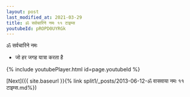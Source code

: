 ```yaml
---
layout: post
last_modified_at: 2021-03-29
title: ॐ सर्वचारिने नमः ११ टाइम्स
youtubeId: pROPD0UYRGk
---
```

 
 
 ॐ सर्वचारिने नमः  
 
 -  जो हर जगह यात्रा करता है 
 
  
 
  
 
 
 
 
 
 


{% include youtubePlayer.html id=page.youtubeId %}
 
[Next]({{ site.baseurl }}{% link  split1/_posts/2013-06-12-ॐ वासवाया नमः ११ टाइम्स.md%})
 
